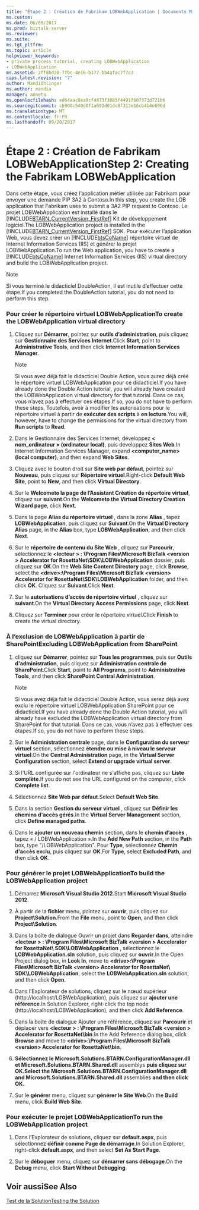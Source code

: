 ```yaml
---
title: "Étape 2 : Création de Fabrikam LOBWebApplication | Documents Microsoft"
ms.custom: 
ms.date: 06/08/2017
ms.prod: biztalk-server
ms.reviewer: 
ms.suite: 
ms.tgt_pltfrm: 
ms.topic: article
helpviewer_keywords:
- private process tutorial, creating LOBWebApplication
- LOBWebApplication
ms.assetid: 2ff8bd20-7fbc-4e16-b177-bb4afac7f7c3
caps.latest.revision: "7"
author: MandiOhlinger
ms.author: mandia
manager: anneta
ms.openlocfilehash: ed64aac8ea0cf4073f3085f4491f607373d721b6
ms.sourcegitcommit: cb908c540d8f1a692d01dc8f313e16cb4b4e696d
ms.translationtype: MT
ms.contentlocale: fr-FR
ms.lasthandoff: 09/20/2017
---
```

# <a name="step-2-creating-the-fabrikam-lobwebapplication"></a><span data-ttu-id="20215-102">Étape 2 : Création de Fabrikam LOBWebApplication</span><span class="sxs-lookup"><span data-stu-id="20215-102">Step 2: Creating the Fabrikam LOBWebApplication</span></span>
<span data-ttu-id="20215-103">Dans cette étape, vous créez l’application métier utilisée par Fabrikam pour envoyer une demande PIP 3A2 à Contoso.</span><span class="sxs-lookup"><span data-stu-id="20215-103">In this step, you create the LOB application that Fabrikam uses to submit a 3A2 PIP request to Contoso.</span></span> <span data-ttu-id="20215-104">Le projet LOBWebApplication est installé dans le [!INCLUDE[BTARN_CurrentVersion_FirstRef](../../includes/btarn-currentversion-firstref-md.md)] Kit de développement logiciel.</span><span class="sxs-lookup"><span data-stu-id="20215-104">The LOBWebApplication project is installed in the [!INCLUDE[BTARN_CurrentVersion_FirstRef](../../includes/btarn-currentversion-firstref-md.md)] SDK.</span></span> <span data-ttu-id="20215-105">Pour exécuter l’application Web, vous devez créer un [!INCLUDE[btsCoName](../../includes/btsconame-md.md)] répertoire virtuel de Internet Information Services (IIS) et générer le projet LOBWebApplication.</span><span class="sxs-lookup"><span data-stu-id="20215-105">To run the Web application, you have to create a [!INCLUDE[btsCoName](../../includes/btsconame-md.md)] Internet Information Services (IIS) virtual directory and build the LOBWebApplication project.</span></span>  
  
> [!NOTE]
>  <span data-ttu-id="20215-106">Si vous terminé le didacticiel DoubleAction, il est inutile d’effectuer cette étape.</span><span class="sxs-lookup"><span data-stu-id="20215-106">If you completed the DoubleAction tutorial, you do not need to perform this step.</span></span>  
  
### <a name="to-create-the-lobwebapplication-virtual-directory"></a><span data-ttu-id="20215-107">Pour créer le répertoire virtuel LOBWebApplication</span><span class="sxs-lookup"><span data-stu-id="20215-107">To create the LOBWebApplication virtual directory</span></span>  
  
1.  <span data-ttu-id="20215-108">Cliquez sur **Démarrer**, pointez sur **outils d’administration**, puis cliquez sur **Gestionnaire des Services Internet**.</span><span class="sxs-lookup"><span data-stu-id="20215-108">Click **Start**, point to **Administrative Tools**, and then click **Internet Information Services Manager**.</span></span>  
  
    > [!NOTE]
    >  <span data-ttu-id="20215-109">Si vous avez déjà fait le didacticiel Double Action, vous aurez déjà créé le répertoire virtuel LOBWebApplication pour ce didacticiel.</span><span class="sxs-lookup"><span data-stu-id="20215-109">If you have already done the Double Action tutorial, you will already have created the LOBWebApplication virtual directory for that tutorial.</span></span> <span data-ttu-id="20215-110">Dans ce cas, vous n’avez pas à effectuer ces étapes.</span><span class="sxs-lookup"><span data-stu-id="20215-110">If so, you do not have to perform these steps.</span></span> <span data-ttu-id="20215-111">Toutefois, avoir à modifier les autorisations pour le répertoire virtuel à partir de **exécuter des scripts** à **en lecture**.</span><span class="sxs-lookup"><span data-stu-id="20215-111">You will, however, have to change the permissions for the virtual directory from **Run scripts** to **Read**.</span></span>  
  
2.  <span data-ttu-id="20215-112">Dans le Gestionnaire des Services Internet, développez **< nom_ordinateur > (ordinateur local)**, puis développez **Sites Web**.</span><span class="sxs-lookup"><span data-stu-id="20215-112">In Internet Information Services Manager, expand **<computer_name> (local computer)**, and then expand **Web Sites**.</span></span>  
  
3.  <span data-ttu-id="20215-113">Cliquez avec le bouton droit sur **Site web par défaut**, pointez sur **Nouveau**, puis cliquez sur **Répertoire virtuel**.</span><span class="sxs-lookup"><span data-stu-id="20215-113">Right-click **Default Web Site**, point to **New**, and then click **Virtual Directory**.</span></span>  
  
4.  <span data-ttu-id="20215-114">Sur le **Welcometo la page de l’Assistant Création de répertoire virtuel**, cliquez sur **suivant**.</span><span class="sxs-lookup"><span data-stu-id="20215-114">On the **Welcometo the Virtual Directory Creation Wizard page**, click **Next**.</span></span>  
  
5.  <span data-ttu-id="20215-115">Dans la page **Alias du répertoire virtuel** , dans la zone **Alias** , tapez **LOBWebApplication**, puis cliquez sur **Suivant**.</span><span class="sxs-lookup"><span data-stu-id="20215-115">On the **Virtual Directory Alias** page, in the **Alias** box, type **LOBWebApplication**, and then click **Next**.</span></span>  
  
6.  <span data-ttu-id="20215-116">Sur le **répertoire de contenu du Site Web** , cliquez sur **Parcourir**, sélectionnez le  **\<lecteur > : \Program Files\Microsoft BizTalk \<version > Accelerator for RosettaNet\SDK\LOBWebApplication** dossier, puis cliquez sur **OK**.</span><span class="sxs-lookup"><span data-stu-id="20215-116">On the **Web Site Content Directory** page, click **Browse**, select the **\<drive>:\Program Files\Microsoft BizTalk \<version> Accelerator for RosettaNet\SDK\LOBWebApplication** folder, and then click **OK**.</span></span> <span data-ttu-id="20215-117">Cliquez sur **Suivant**.</span><span class="sxs-lookup"><span data-stu-id="20215-117">Click **Next**.</span></span>  
  
7.  <span data-ttu-id="20215-118">Sur le **autorisations d’accès de répertoire virtuel** , cliquez sur **suivant**.</span><span class="sxs-lookup"><span data-stu-id="20215-118">On the **Virtual Directory Access Permissions** page, click **Next**.</span></span>  
  
8.  <span data-ttu-id="20215-119">Cliquez sur **Terminer** pour créer le répertoire virtuel.</span><span class="sxs-lookup"><span data-stu-id="20215-119">Click **Finish** to create the virtual directory.</span></span>  
  
### <a name="excluding-lobwebapplication-from-sharepoint"></a><span data-ttu-id="20215-120">À l’exclusion de LOBWebApplication à partir de SharePoint</span><span class="sxs-lookup"><span data-stu-id="20215-120">Excluding LOBWebApplication from SharePoint</span></span>  
  
1.  <span data-ttu-id="20215-121">cliquez sur **Démarrer**, pointez sur **Tous les programmes**, puis sur **Outils d'administration**, puis cliquez sur **Administration centrale de SharePoint**.</span><span class="sxs-lookup"><span data-stu-id="20215-121">Click **Start**, point to **All Programs**, point to **Administrative Tools**, and then click **SharePoint Central Administration**.</span></span>  
  
    > [!NOTE]
    >  <span data-ttu-id="20215-122">Si vous avez déjà fait le didacticiel Double Action, vous serez déjà avez exclu le répertoire virtuel LOBWebApplication SharePoint pour ce didacticiel.</span><span class="sxs-lookup"><span data-stu-id="20215-122">If you have already done the Double Action tutorial, you will already have excluded the LOBWebApplication virtual directory from SharePoint for that tutorial.</span></span> <span data-ttu-id="20215-123">Dans ce cas, vous n’avez pas à effectuer ces étapes.</span><span class="sxs-lookup"><span data-stu-id="20215-123">If so, you do not have to perform these steps.</span></span>  
  
2.  <span data-ttu-id="20215-124">Sur le **Administration centrale** page, dans le **Configuration du serveur virtuel** section, sélectionnez **étendre ou mise à niveau le serveur virtuel**.</span><span class="sxs-lookup"><span data-stu-id="20215-124">On the **Central Administration** page, in the **Virtual Server Configuration** section, select **Extend or upgrade virtual server**.</span></span>  
  
3.  <span data-ttu-id="20215-125">Si l'URL configurée sur l'ordinateur ne s'affiche pas, cliquez sur **Liste complète**.</span><span class="sxs-lookup"><span data-stu-id="20215-125">If you do not see the URL configured on the computer, click **Complete list**.</span></span>  
  
4.  <span data-ttu-id="20215-126">Sélectionnez **Site Web par défaut**.</span><span class="sxs-lookup"><span data-stu-id="20215-126">Select **Default Web Site**.</span></span>  
  
5.  <span data-ttu-id="20215-127">Dans la section **Gestion du serveur virtuel** , cliquez sur **Définir les chemins d'accès gérés**.</span><span class="sxs-lookup"><span data-stu-id="20215-127">In the **Virtual Server Management** section, click **Define managed paths**.</span></span>  
  
6.  <span data-ttu-id="20215-128">Dans le **ajouter un nouveau chemin** section, dans le **chemin d’accès** , tapez « / LOBWebApplication ».</span><span class="sxs-lookup"><span data-stu-id="20215-128">In the **Add New Path** section, in the **Path** box, type "/LOBWebApplication".</span></span> <span data-ttu-id="20215-129">Pour **Type**, sélectionnez **Chemin d'accès exclu**, puis cliquez sur **OK**.</span><span class="sxs-lookup"><span data-stu-id="20215-129">For **Type**, select **Excluded Path**, and then click **OK**.</span></span>  
  
### <a name="to-build-the-lobwebapplication-project"></a><span data-ttu-id="20215-130">Pour générer le projet LOBWebApplication</span><span class="sxs-lookup"><span data-stu-id="20215-130">To build the LOBWebApplication project</span></span>  
  
1.  <span data-ttu-id="20215-131">Démarrez **Microsoft Visual Studio 2012**.</span><span class="sxs-lookup"><span data-stu-id="20215-131">Start **Microsoft Visual Studio 2012**.</span></span>  
  
2.  <span data-ttu-id="20215-132">À partir de la **fichier** menu, pointez sur **ouvrir**, puis cliquez sur **Project\Solution**.</span><span class="sxs-lookup"><span data-stu-id="20215-132">From the **File** menu, point to **Open**, and then click **Project\Solution**.</span></span>  
  
3.  <span data-ttu-id="20215-133">Dans la boîte de dialogue Ouvrir un projet dans **Regarder dans**, atteindre  **\<lecteur > : \Program Files\Microsoft BizTalk \<version > Accelerator for RosettaNet\ SDK\LOBWebApplication** , sélectionnez le **LOBWebApplication.sln** solution, puis cliquez sur **ouvrir**.</span><span class="sxs-lookup"><span data-stu-id="20215-133">In the Open Project dialog box, in **Look In**, move to **\<drive>:\Program Files\Microsoft BizTalk \<version> Accelerator for RosettaNet\ SDK\LOBWebApplication**, select the **LOBWebApplication.sln** solution, and then click **Open**.</span></span>  
  
4.  <span data-ttu-id="20215-134">Dans l’Explorateur de solutions, cliquez sur le nœud supérieur (http://localhost/LOBWebApplication), puis cliquez sur **ajouter une référence**.</span><span class="sxs-lookup"><span data-stu-id="20215-134">In Solution Explorer, right-click the top node (http://localhost/LOBWebApplication), and then click **Add Reference**.</span></span>  
  
5.  <span data-ttu-id="20215-135">Dans la boîte de dialogue Ajouter une référence, cliquez sur **Parcourir** et déplacer vers  **\<lecteur > : \Program Files\Microsoft BizTalk \<version > Accelerator for RosettaNet\bin**.</span><span class="sxs-lookup"><span data-stu-id="20215-135">In the Add Reference dialog box, click **Browse** and move to **\<drive>:\Program Files\Microsoft  BizTalk \<version> Accelerator for RosettaNet\bin**.</span></span>  
  
6.  <span data-ttu-id="20215-136">**Sélectionnez le Microsoft.Solutions.BTARN.ConfigurationManager.dll et Microsoft.Solutions.BTARN.Shared.dll** assemblys **puis cliquez sur OK.**</span><span class="sxs-lookup"><span data-stu-id="20215-136">**Select the Microsoft.Solutions.BTARN.ConfigurationManager.dll and Microsoft.Solutions.BTARN.Shared.dll** assemblies **and then click OK.**</span></span>  
  
7.  <span data-ttu-id="20215-137">Sur le **générer** menu, cliquez sur **générer le Site Web**.</span><span class="sxs-lookup"><span data-stu-id="20215-137">On the **Build** menu, click **Build Web Site**.</span></span>  
  
### <a name="to-run-the-lobwebapplication-project"></a><span data-ttu-id="20215-138">Pour exécuter le projet LOBWebApplication</span><span class="sxs-lookup"><span data-stu-id="20215-138">To run the LOBWebApplication project</span></span>  
  
1.  <span data-ttu-id="20215-139">Dans l’Explorateur de solutions, cliquez sur **default.aspx**, puis sélectionnez **définir comme Page de démarrage**.</span><span class="sxs-lookup"><span data-stu-id="20215-139">In Solution Explorer, right-click **default.aspx**, and then select **Set As Start Page**.</span></span>  
  
2.  <span data-ttu-id="20215-140">Sur le **déboguer** menu, cliquez sur **démarrer sans débogage**.</span><span class="sxs-lookup"><span data-stu-id="20215-140">On the **Debug** menu, click **Start Without Debugging**.</span></span>  
  
## <a name="see-also"></a><span data-ttu-id="20215-141">Voir aussi</span><span class="sxs-lookup"><span data-stu-id="20215-141">See Also</span></span>  
 [<span data-ttu-id="20215-142">Test de la Solution</span><span class="sxs-lookup"><span data-stu-id="20215-142">Testing the Solution</span></span>](../../adapters-and-accelerators/accelerator-rosettanet/testing-the-solution.md)